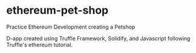# ethereum-pet-shop
Practice Ethereum Development creating a Petshop 

D-app created using Truffle Framework, Solidify, and Javascript following Truffle's ethereum tutorial.  
